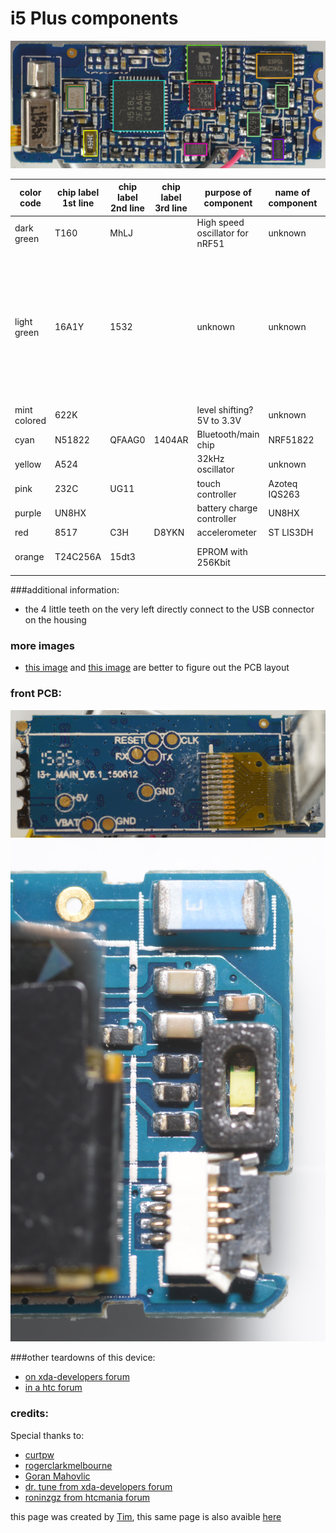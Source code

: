 # i5 Plus components

![X9_activity_tracker](/I5Plus-nrf51822-activity-tracker/Documentation/PCB_color_coded.jpg "X9 Smartwatch commercial image")

| color code | chip label 1st line | chip label 2nd line | chip label 3rd line |purpose of component|name of component|additional information|datasheet|
|------------|---------------------|---------------------|---------------------|---------------------|-|-|-|
| dark green   | T160 | MhLJ || High speed oscillator for nRF51| unknown||unknown|
| light green  | 16A1Y | 1532 ||unknown|unknown|in the linked forum posts below believed to be an Atmel ATmega16U2 (I don't see how that should workout given the label and the different pinout)|unknown|
| mint colored | 622K |||level shifting? 5V to 3.3V|unknown||unknown|
| cyan         | N51822 | QFAAG0 | 1404AR |Bluetooth/main chip|NRF51822||[here](/I5Plus-nrf51822-activity-tracker/Documentation/datasheets/nRF51822_PS_v3.1.pdf)
| yellow       | A524 ||| 32kHz oscillator| unknown||unknown|
| pink         | 232C | UG11 ||touch controller|Azoteq IQS263||[here](/I5Plus-nrf51822-activity-tracker/Documentation/datasheets/iqs263_datasheet-357247.pdf)
| purple       | UN8HX |||battery charge controller|UN8HX||[here](/I5Plus-nrf51822-activity-tracker/Documentation/datasheets/iqs263_datasheet-357247.pdf)
| red          | 8517 | C3H | D8YKN | accelerometer|ST LIS3DH||[here](/I5Plus-nrf51822-activity-tracker/Documentation/datasheets/en.CD00274221.pdf)
| orange       | T24C256A | 15dt3 ||EPROM with 256Kbit||directly wired with light green|	unknown

###additional information:
- the 4 little teeth on the very left directly connect to the USB connector on the housing

### more images
- [this image](/I5Plus-nrf51822-activity-tracker/raw_images/inside/DSC_2338.JPG) and [this image](/I5Plus-nrf51822-activity-tracker/raw_images/inside/DSC_2345.JPG) are better to figure out the PCB layout
### front PCB:

![front view 2](/I5Plus-nrf51822-activity-tracker/Documentation/DSC_2318_cropped.JPG "PCB front view")
![front view](/I5Plus-nrf51822-activity-tracker/Documentation/DSC_2350_cropped.jpg "PCB front view")


###other teardowns of this device:

- [on xda-developers forum](https://forum.xda-developers.com/general/accessories/iwown-i5-ble-bracelet-teardown-debug-t3388230)
- [in a htc forum](https://www.htcmania.com/showthread.php?t=1085110)

### credits:
Special thanks to:
- [curtpw](https://github.com/curtpw/)
- [rogerclarkmelbourne](https://github.com/rogerclarkmelbourne)
- [Goran Mahovlic](https://github.com/goran-mahovlic)
- [dr. tune from xda-developers forum](https://forum.xda-developers.com/general/accessories/iwown-i5-ble-bracelet-teardown-debug-t3388230)
- [roninzgz from htcmania forum](https://www.htcmania.com/showthread.php?t=1085110)



this page was created by [Tim](https://github.com/54696d21), this same page is also avaible [here](https://github.com/54696d21/reverse_engineering_nrf5x-wearables/blob/master/I5Plus-nrf51822-activity-tracker/Documentation/components.md)